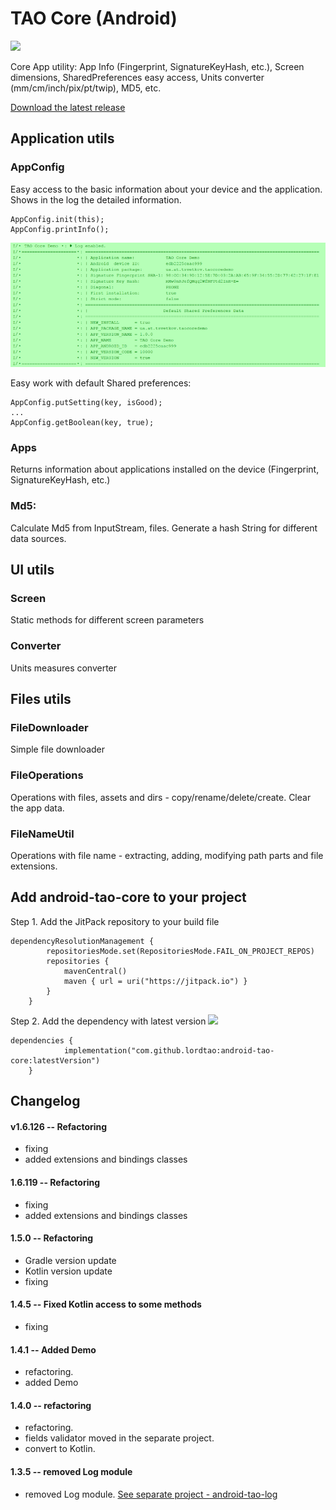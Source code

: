 TAO Core (Android)
================

[![](https://jitpack.io/v/lordtao/android-tao-core.svg)](https://jitpack.io/#lordtao/android-tao-core)

Core App utility: App Info (Fingerprint, SignatureKeyHash, etc.), Screen dimensions, SharedPreferences easy access, Units converter (mm/cm/inch/pix/pt/twip), MD5, etc.

[Download the latest release](https://github.com/lordtao/android-tao-core/releases)

Application utils
-----------------

### AppConfig
Easy access to the basic information about your device and the application. Shows in the log the detailed information.

```
AppConfig.init(this);
AppConfig.printInfo();
```

![Image of App info example](media/log_app_info.png)

Easy work with default Shared preferences:
```
AppConfig.putSetting(key, isGood);
...
AppConfig.getBoolean(key, true);
```

### Apps
Returns information about applications installed on the device (Fingerprint, SignatureKeyHash, etc.)

### Md5:
Calculate Md5 from InputStream, files. Generate a hash String for different data sources.

UI utils
--------

### Screen
Static methods for different screen parameters

### Converter
Units measures converter

Files utils
-----------

### FileDownloader
Simple file downloader

### FileOperations
Operations with files, assets and dirs - copy/rename/delete/create. Clear the app data.

### FileNameUtil
Operations with file name - extracting, adding, modifying path parts and file extensions.

Add android-tao-core to your project
----------------------------

Step 1. Add the JitPack repository to your build file

```
dependencyResolutionManagement {
        repositoriesMode.set(RepositoriesMode.FAIL_ON_PROJECT_REPOS)
        repositories {
            mavenCentral()
            maven { url = uri("https://jitpack.io") }
        }
    }
```

Step 2. Add the dependency with latest version [![](https://jitpack.io/v/lordtao/android-tao-core.svg)](https://jitpack.io/#lordtao/android-tao-core)

```
dependencies {
            implementation("com.github.lordtao:android-tao-core:latestVersion")
    }
```

Changelog
---------

#### v1.6.126 -- Refactoring
* fixing
* added extensions and bindings classes

#### 1.6.119 -- Refactoring
* fixing
* added extensions and bindings classes 

#### 1.5.0 -- Refactoring
* Gradle version update
* Kotlin version update
* fixing

#### 1.4.5 -- Fixed Kotlin access to some methods
* fixing

#### 1.4.1 -- Added Demo
* refactoring.
* added Demo

#### 1.4.0 -- refactoring
* refactoring.
* fields validator moved in the separate project.
* convert to Kotlin.

#### 1.3.5 -- removed Log module
* removed Log module. [See separate project - android-tao-log](https://github.com/lordtao/android-tao-log)
